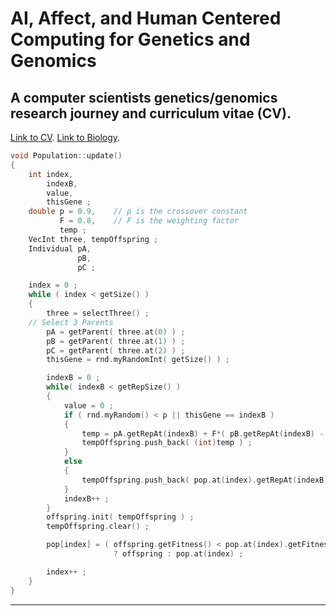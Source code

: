 <!--
---
layout: default
---

---
title: "SCBI-Research-Journey-2023"
---

---
permalink: /index/
---
-->

# AI, Affect, and Human Centered Computing for Genetics and Genomics

## A computer scientists genetics/genomics research journey and curriculum vitae (CV).

<!--
Text can be **bold**, _italic_, or ~~strikethrough~~.
-->
  [Link to CV](./cv.html).
  [Link to Biology](./biology.html).

```c++
void Population::update()
{
	int index, 
		indexB, 
		value,
	    thisGene ;
	double p = 0.9,    // p is the crossover constant
		   F = 0.8,    // F is the weighting factor
		   temp ;
	VecInt three, tempOffspring ;
	Individual pA, 
			   pB, 
			   pC ;

	index = 0 ;
	while ( index < getSize() )
	{
		three = selectThree() ;
    // Select 3 Parents
		pA = getParent( three.at(0) ) ;
		pB = getParent( three.at(1) ) ;
		pC = getParent( three.at(2) ) ;
		thisGene = rnd.myRandomInt( getSize() ) ;

		indexB = 0 ;
		while( indexB < getRepSize() )
		{
			value = 0 ;
			if ( rnd.myRandom() < p || thisGene == indexB )
			{
				temp = pA.getRepAt(indexB) + F*( pB.getRepAt(indexB) - pC.getRepAt(indexB) ) ;
				tempOffspring.push_back( (int)temp ) ;
			}
			else
			{
				tempOffspring.push_back( pop.at(index).getRepAt(indexB) ) ;
			}
			indexB++ ;	
		}
		offspring.init( tempOffspring ) ;
		tempOffspring.clear() ;

		pop[index] = ( offspring.getFitness() < pop.at(index).getFitness() ) 
			           ? offspring : pop.at(index) ;

		index++ ;
	}
}
```

------

<!--
###### Header 6
| head1        | head two          | three |
|:-------------|:------------------|:------|
| ok           | good swedish fish | nice  |
| out of stock | good and plenty   | nice  |
| ok           | good `oreos`      | hmm   |
| ok           | good `zoute` drop | yumm  |

### There's a horizontal rule below this.

* * *

### Here is an unordered list:

*   Item foo
*   Item bar
*   Item baz
*   Item zip

### And an ordered list:

1.  Item one
1.  Item two
1.  Item three
1.  Item four

### And a nested list:

- level 1 item
  - level 2 item
  - level 2 item
    - level 3 item
    - level 3 item
- level 1 item
  - level 2 item
  - level 2 item
  - level 2 item
- level 1 item
  - level 2 item
  - level 2 item
- level 1 item

### Small image

![Octocat](https://github.githubassets.com/images/icons/emoji/octocat.png)

### Large image

![Branching](https://guides.github.com/activities/hello-world/branching.png)


### Definition lists can be used with HTML syntax.

<dl>
<dt>Name</dt>
<dd>Godzilla</dd>
<dt>Born</dt>
<dd>1952</dd>
<dt>Birthplace</dt>
<dd>Japan</dd>
<dt>Color</dt>
<dd>Green</dd>
</dl>


```
Long, single-line code blocks should not wrap. They should horizontally scroll if they are too long. This line should be long enough to demonstrate this.
```

```
The final element.
```
---
# Feel free to add content and custom Front Matter to this file.
# To modify the layout, see https://jekyllrb.com/docs/themes/#overriding-theme-defaults
-->




